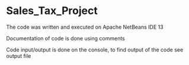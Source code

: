 # Sales_Tax_Project

 The code was written and executed on Apache NetBeans IDE 13

 Documentation of code is done using comments

 Code input/output is done on the console, to find output of the code see output file
